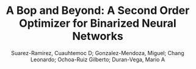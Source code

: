 ---
paperId: 47
author: Suarez-Ramirez, Cuauhtemoc D; Gonzalez-Mendoza, Miguel; Chang Leonardo; Ochoa-Ruiz Gilberto; Duran-Vega, Mario A
title: "A Bop and Beyond: A Second Order Optimizer for Binarized Neural Networks"
pdf: --
poster: --
type: Poster
topic: Efficient Training
category: Full Paper
link: --
conference: cvpr
year: 2021
tags: cvpr-2021
---